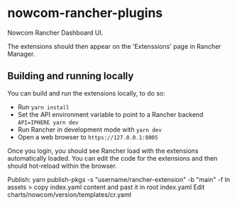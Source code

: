 # nowcom-rancher-plugins
Nowcom Rancher Dashboard UI.


The extensions should then appear on the 'Extenssions' page in Rancher Manager.

## Building and running locally
You can build and run the extensions locally, to do so:

- Run `yarn install`
- Set the API environment variable to point to a Rancher backend `API=IPHERE yarn dev`
- Run Rancher in development mode with `yarn dev`
- Open a web browser to `https://127.0.0.1:8005`

Once you login, you should see Rancher load with the extensions automatically loaded. You can edit the code for the extensions
and then should hot-reload within the browser.


Publish:
yarn publish-pkgs -s "username/rancher-extension" -b "main" -f
In assets > copy index.yaml content and past it in root index.yaml
Edit charts/nowcom/version/templates/cr.yaml

